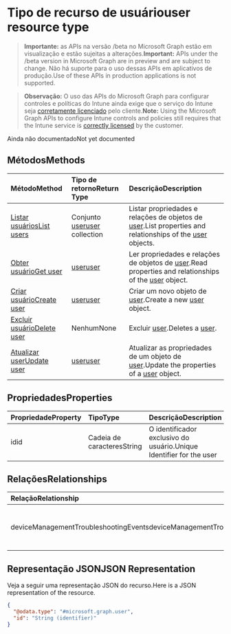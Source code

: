 # <a name="user-resource-type"></a><span data-ttu-id="86ace-101">Tipo de recurso de usuário</span><span class="sxs-lookup"><span data-stu-id="86ace-101">user resource type</span></span>

> <span data-ttu-id="86ace-102">**Importante:** as APIs na versão /beta no Microsoft Graph estão em visualização e estão sujeitas a alterações.</span><span class="sxs-lookup"><span data-stu-id="86ace-102">**Important:** APIs under the /beta version in Microsoft Graph are in preview and are subject to change.</span></span> <span data-ttu-id="86ace-103">Não há suporte para o uso dessas APIs em aplicativos de produção.</span><span class="sxs-lookup"><span data-stu-id="86ace-103">Use of these APIs in production applications is not supported.</span></span>

> <span data-ttu-id="86ace-104">**Observação:** O uso das APIs do Microsoft Graph para configurar controles e políticas do Intune ainda exige que o serviço do Intune seja [corretamente licenciado](https://go.microsoft.com/fwlink/?linkid=839381) pelo cliente.</span><span class="sxs-lookup"><span data-stu-id="86ace-104">**Note:** Using the Microsoft Graph APIs to configure Intune controls and policies still requires that the Intune service is [correctly licensed](https://go.microsoft.com/fwlink/?linkid=839381) by the customer.</span></span>

<span data-ttu-id="86ace-105">Ainda não documentado</span><span class="sxs-lookup"><span data-stu-id="86ace-105">Not yet documented</span></span>
## <a name="methods"></a><span data-ttu-id="86ace-106">Métodos</span><span class="sxs-lookup"><span data-stu-id="86ace-106">Methods</span></span>
|<span data-ttu-id="86ace-107">Método</span><span class="sxs-lookup"><span data-stu-id="86ace-107">Method</span></span>|<span data-ttu-id="86ace-108">Tipo de retorno</span><span class="sxs-lookup"><span data-stu-id="86ace-108">Return Type</span></span>|<span data-ttu-id="86ace-109">Descrição</span><span class="sxs-lookup"><span data-stu-id="86ace-109">Description</span></span>|
|:---|:---|:---|
|[<span data-ttu-id="86ace-110">Listar usuários</span><span class="sxs-lookup"><span data-stu-id="86ace-110">List users</span></span>](../api/intune_troubleshooting_user_list.md)|<span data-ttu-id="86ace-111">Conjunto [user](../resources/intune_troubleshooting_user.md)</span><span class="sxs-lookup"><span data-stu-id="86ace-111">[user](../resources/intune_troubleshooting_user.md) collection</span></span>|<span data-ttu-id="86ace-112">Listar propriedades e relações de objetos de [user](../resources/intune_troubleshooting_user.md).</span><span class="sxs-lookup"><span data-stu-id="86ace-112">List properties and relationships of the [user](../resources/intune_troubleshooting_user.md) objects.</span></span>|
|[<span data-ttu-id="86ace-113">Obter usuário</span><span class="sxs-lookup"><span data-stu-id="86ace-113">Get user</span></span>](../api/intune_troubleshooting_user_get.md)|[<span data-ttu-id="86ace-114">user</span><span class="sxs-lookup"><span data-stu-id="86ace-114">user</span></span>](../resources/intune_troubleshooting_user.md)|<span data-ttu-id="86ace-115">Ler propriedades e relações de objetos de [user](../resources/intune_troubleshooting_user.md).</span><span class="sxs-lookup"><span data-stu-id="86ace-115">Read properties and relationships of the [user](../resources/intune_troubleshooting_user.md) object.</span></span>|
|[<span data-ttu-id="86ace-116">Criar usuário</span><span class="sxs-lookup"><span data-stu-id="86ace-116">Create user</span></span>](../api/intune_troubleshooting_user_create.md)|[<span data-ttu-id="86ace-117">user</span><span class="sxs-lookup"><span data-stu-id="86ace-117">user</span></span>](../resources/intune_troubleshooting_user.md)|<span data-ttu-id="86ace-118">Criar um novo objeto de [user](../resources/intune_troubleshooting_user.md).</span><span class="sxs-lookup"><span data-stu-id="86ace-118">Create a new [user](../resources/intune_troubleshooting_user.md) object.</span></span>|
|[<span data-ttu-id="86ace-119">Excluir usuário</span><span class="sxs-lookup"><span data-stu-id="86ace-119">Delete user</span></span>](../api/intune_troubleshooting_user_delete.md)|<span data-ttu-id="86ace-120">Nenhum</span><span class="sxs-lookup"><span data-stu-id="86ace-120">None</span></span>|<span data-ttu-id="86ace-121">Excluir [user](../resources/intune_troubleshooting_user.md).</span><span class="sxs-lookup"><span data-stu-id="86ace-121">Deletes a [user](../resources/intune_troubleshooting_user.md).</span></span>|
|[<span data-ttu-id="86ace-122">Atualizar user</span><span class="sxs-lookup"><span data-stu-id="86ace-122">Update user</span></span>](../api/intune_troubleshooting_user_update.md)|[<span data-ttu-id="86ace-123">user</span><span class="sxs-lookup"><span data-stu-id="86ace-123">user</span></span>](../resources/intune_troubleshooting_user.md)|<span data-ttu-id="86ace-124">Atualizar as propriedades de um objeto de [user](../resources/intune_troubleshooting_user.md).</span><span class="sxs-lookup"><span data-stu-id="86ace-124">Update the properties of a [user](../resources/intune_troubleshooting_user.md) object.</span></span>|

## <a name="properties"></a><span data-ttu-id="86ace-125">Propriedades</span><span class="sxs-lookup"><span data-stu-id="86ace-125">Properties</span></span>
|<span data-ttu-id="86ace-126">Propriedade</span><span class="sxs-lookup"><span data-stu-id="86ace-126">Property</span></span>|<span data-ttu-id="86ace-127">Tipo</span><span class="sxs-lookup"><span data-stu-id="86ace-127">Type</span></span>|<span data-ttu-id="86ace-128">Descrição</span><span class="sxs-lookup"><span data-stu-id="86ace-128">Description</span></span>|
|:---|:---|:---|
|<span data-ttu-id="86ace-129">id</span><span class="sxs-lookup"><span data-stu-id="86ace-129">id</span></span>|<span data-ttu-id="86ace-130">Cadeia de caracteres</span><span class="sxs-lookup"><span data-stu-id="86ace-130">String</span></span>|<span data-ttu-id="86ace-131">O identificador exclusivo do usuário.</span><span class="sxs-lookup"><span data-stu-id="86ace-131">Unique Identifier for the user</span></span>|

## <a name="relationships"></a><span data-ttu-id="86ace-132">Relações</span><span class="sxs-lookup"><span data-stu-id="86ace-132">Relationships</span></span>
|<span data-ttu-id="86ace-133">Relação</span><span class="sxs-lookup"><span data-stu-id="86ace-133">Relationship</span></span>|<span data-ttu-id="86ace-134">Tipo</span><span class="sxs-lookup"><span data-stu-id="86ace-134">Type</span></span>|<span data-ttu-id="86ace-135">Descrição</span><span class="sxs-lookup"><span data-stu-id="86ace-135">Description</span></span>|
|:---|:---|:---|
|<span data-ttu-id="86ace-136">deviceManagementTroubleshootingEvents</span><span class="sxs-lookup"><span data-stu-id="86ace-136">deviceManagementTroubleshootingEvents</span></span>|<span data-ttu-id="86ace-137">Conjunto [deviceManagementTroubleshootingEvent](../resources/intune_troubleshooting_devicemanagementtroubleshootingevent.md)</span><span class="sxs-lookup"><span data-stu-id="86ace-137">[deviceManagementTroubleshootingEvent](../resources/intune_troubleshooting_devicemanagementtroubleshootingevent.md) collection</span></span>|<span data-ttu-id="86ace-138">A lista de eventos de solução de problemas desse usuário.</span><span class="sxs-lookup"><span data-stu-id="86ace-138">The list of troubleshooting events for this user.</span></span>|

## <a name="json-representation"></a><span data-ttu-id="86ace-139">Representação JSON</span><span class="sxs-lookup"><span data-stu-id="86ace-139">JSON Representation</span></span>
<span data-ttu-id="86ace-140">Veja a seguir uma representação JSON do recurso.</span><span class="sxs-lookup"><span data-stu-id="86ace-140">Here is a JSON representation of the resource.</span></span>
<!-- {
  "blockType": "resource",
  "keyProperty": "id",
  "@odata.type": "microsoft.graph.user"
}
-->
``` json
{
  "@odata.type": "#microsoft.graph.user",
  "id": "String (identifier)"
}
```



